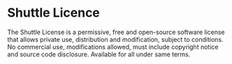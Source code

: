 # Shuttle Licence
The Shuttle License is a permissive, free and open-source software license that allows private use, distribution and modification, subject to conditions. No commercial use, modifications allowed, must include copyright notice and source code disclosure. Available for all under same terms.
